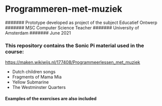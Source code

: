 # Programmeren-met-muziek
####### Prototype developed as project of the subject Educatief Ontwerp 
####### MSC Computer Science Teacher
####### University of Amsterdam
####### June 2021
### This repository contains the Sonic Pi material used in the course:
https://maken.wikiwijs.nl/177408/Programmeerlessen_met_muziek
* Dutch children songs
* Fragments of Mama Mia
* Yellow Submarine
* The Westminster Quarters

#### Examples of the exercises are also included
